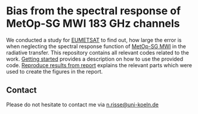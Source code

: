 # Bias from the spectral response of MetOp-SG MWI 183 GHz channels
We conducted a study for 
[EUMETSAT](https://www.eumetsat.int/) 
to find out, how large the error is when neglecting the spectral response 
function of 
[MetOp-SG MWI](https://www.eumetsat.int/eps-sg-microwave-imager) 
in the radiative transfer. This
repository contains all relevant codes related to the work.
[Getting started](docs/usage.md) provides a description on how to use the 
provided code. [Reproduce results from report](docs/reproduce_plots.md) 
explains the relevant parts which were used to create the figures in the report.

## Contact
Please do not hesitate to contact me via n.risse@uni-koeln.de
